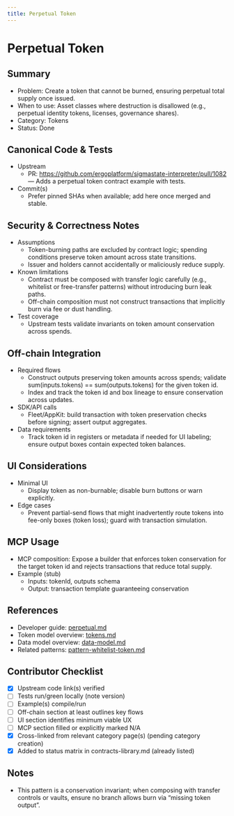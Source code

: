 ```yaml
---
title: Perpetual Token
---
```


# Perpetual Token

## Summary

- Problem: Create a token that cannot be burned, ensuring perpetual total supply once issued.
- When to use: Asset classes where destruction is disallowed (e.g., perpetual identity tokens, licenses, governance shares).
- Category: Tokens
- Status: Done

## Canonical Code & Tests

- Upstream  
  - PR: <https://github.com/ergoplatform/sigmastate-interpreter/pull/1082> — Adds a perpetual token contract example with tests.
- Commit(s)  
  - Prefer pinned SHAs when available; add here once merged and stable.

## Security & Correctness Notes

- Assumptions  
  - Token-burning paths are excluded by contract logic; spending conditions preserve token amount across state transitions.
  - Issuer and holders cannot accidentally or maliciously reduce supply.
- Known limitations  
  - Contract must be composed with transfer logic carefully (e.g., whitelist or free-transfer patterns) without introducing burn leak paths.
  - Off-chain composition must not construct transactions that implicitly burn via fee or dust handling.
- Test coverage  
  - Upstream tests validate invariants on token amount conservation across spends.

## Off-chain Integration

- Required flows  
  - Construct outputs preserving token amounts across spends; validate sum(inputs.tokens) == sum(outputs.tokens) for the given token id.
  - Index and track the token id and box lineage to ensure conservation across updates.
- SDK/API calls  
  - Fleet/AppKit: build transaction with token preservation checks before signing; assert output aggregates.
- Data requirements  
  - Track token id in registers or metadata if needed for UI labeling; ensure output boxes contain expected token balances.

## UI Considerations

- Minimal UI  
  - Display token as non-burnable; disable burn buttons or warn explicitly.
- Edge cases  
  - Prevent partial-send flows that might inadvertently route tokens into fee-only boxes (token loss); guard with transaction simulation.

## MCP Usage

- MCP composition: Expose a builder that enforces token conservation for the target token id and rejects transactions that reduce total supply.
- Example (stub)  
  - Inputs: tokenId, outputs schema  
  - Output: transaction template guaranteeing conservation

## References

- Developer guide: [perpetual.md](perpetual.md)
- Token model overview: [tokens.md](tokens.md)
- Data model overview: [data-model.md](data-model.md)
- Related patterns: [pattern-whitelist-token.md](pattern-whitelist-token.md)

## Contributor Checklist

- [x] Upstream code link(s) verified
- [ ] Tests run/green locally (note version)
- [ ] Example(s) compile/run
- [ ] Off-chain section at least outlines key flows
- [ ] UI section identifies minimum viable UX
- [ ] MCP section filled or explicitly marked N/A
- [x] Cross-linked from relevant category page(s) (pending category creation)
- [x] Added to status matrix in contracts-library.md (already listed)

## Notes

- This pattern is a conservation invariant; when composing with transfer controls or vaults, ensure no branch allows burn via “missing token output”.
